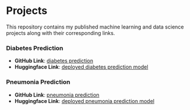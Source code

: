 # Projects

This repository contains my published machine learning and data science projects along with their corresponding links.

### Diabetes Prediction

- **GitHub Link**: [diabetes prediction](https://github.com/Maksym-Lys/all_projects/tree/main/diabetes_project)
- **Huggingface Link**: [deployed diabetes prediction model](https://huggingface.co/spaces/Maksym-Lys/Diabetes_prediction_project)
  
### Pneumonia Prediction

- **GitHub Link**: [pneumonia prediction](https://github.com/Maksym-Lys/all_projects/tree/main/x_ray_project)
- **Huggingface Link**: [deployed pneumonia prediction model](https://huggingface.co/spaces/Maksym-Lys/X_ray_project)